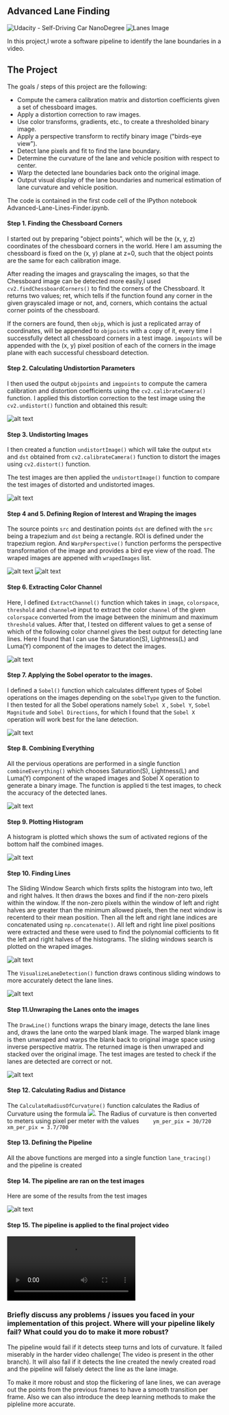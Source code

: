 ## Advanced Lane Finding
![[Udacity - Self-Driving Car NanoDegree](https://s3.amazonaws.com/udacity-sdc/github/shield-carnd.svg)](http://www.udacity.com/drive)
![Lanes Image](./output_images/0.jpg)

In this project,I wrote a software pipeline to identify the lane boundaries in a video.

The Project
---

The goals / steps of this project are the following:

* Compute the camera calibration matrix and distortion coefficients given a set of chessboard images.
* Apply a distortion correction to raw images.
* Use color transforms, gradients, etc., to create a thresholded binary image.
* Apply a perspective transform to rectify binary image ("birds-eye view").
* Detect lane pixels and fit to find the lane boundary.
* Determine the curvature of the lane and vehicle position with respect to center.
* Warp the detected lane boundaries back onto the original image.
* Output visual display of the lane boundaries and numerical estimation of lane curvature and vehicle position.

[image1]: ../output_images/undistorted.png "Undistorted"
[image2]: ./test_images/test1.jpg "Road Transformed"
[image3]: ./examples/binary_combo_example.jpg "Binary Example"
[image4]: ./examples/warped_straight_lines.jpg "Warp Example"
[image5]: ./output_images/color.png "Color Channel Extraction"
[image6]: ./output_images/sobel.png "Sobel Operation"
[image7]: ./output_images/combined.png "Everything Combined"
[image8]: ./output_images/histogram.png "Histogram"
[image9]: ./output_images/window.png "Sliding Window Search"
[image10]: ./output_images/Lane_detection.png "Lane detection"
[image11]: ./output_images/unwrap.png "Unwraping images"
[image12]: ./output_images/radius.png "Final Output"
[video1]: ./project_video.mp4 "Video"


The code is contained in the first code cell of the IPython notebook Advanced-Lane-Lines-Finder.ipynb. 

#### Step 1. Finding the Chessboard Corners

I started out by preparing "object points", which will be the (x, y, z) coordinates of the chessboard corners in the world. Here I am assuming the chessboard is fixed on the (x, y) plane at z=0, such that the object points are the same for each calibration image.

After reading the images and grayscaling the images, so that the Chessboard image can be detected more easily,I used `cv2.findChessboardCorners()` to find the corners of the Chessboard. It returns two values; ret, which tells if the function found any corner in the given grayscaled image or not, and, corners, which contains the actual corner points of the chessboard.  

If the corners are found, then `objp`, which is just a replicated array of coordinates, will be appended to `objpoints` with a copy of it, every time I successfully detect all chessboard corners in a test image.  `imgpoints` will be appended with the (x, y) pixel position of each of the corners in the image plane with each successful chessboard detection.

#### Step 2. Calculating Undistortion Parameters

I then used the output `objpoints` and `imgpoints` to compute the camera calibration and distortion coefficients using the `cv2.calibrateCamera()` function.  I applied this distortion correction to the test image using the `cv2.undistort()` function and obtained this result: 

![alt text][image1]

#### Step 3. Undistorting Images

I then created a function `undistortImage()` which will take the output `mtx` and `dst` obtained from `cv2.calibrateCamera()` function to distort the images using `cv2.distort()` function.

The test images are then applied the `undistortImage()` function to compare the test images of distorted and undistorted images.

![alt text][image2]

#### Step 4 and 5. Defining Region of Interest and Wraping the images

The source points `src` and destination points `dst` are defined with the `src` being a trapezium and `dst` being a rectangle. ROI is defined under the trapezium region. And `WarpPerspective()` function performs the perspective transformation of the image and provides a bird eye view of the road. The wraped images are appened with `wrapedImages` list.

![alt text][image3]
![alt text][image4]

#### Step 6. Extracting Color Channel

Here, I defined `ExtractChannel()` function which takes in `image`, `colorspace`, `threshold` and `channel=0` input to extract the color `channel` of the given `colorspace` converted from the image between the minimum and maximum `threshold` values. After that, I tested on different values to get a sense of which of the following color channel gives the best output for detecting lane lines. Here I found that I can use the Saturation(S), Lightness(L) and Luma(Y) component of the images to detect the images.

![alt text][image5]

#### Step 7. Applying the Sobel operator to the images.

I defined a `Sobel()` function which calculates different types of Sobel operations on the images depending on the `sobelType` given to the function. I then tested for all the Sobel operations namely `Sobel X` , `Sobel Y`, `Sobel Magnitude` and `Sobel Directions`, for which I found that the `Sobel X` operation will work best for the lane detection.

![alt text][image6]

#### Step 8. Combining Everything

All the pervious operations are performed in a single function `combineEverything()` which chooses Saturation(S), Lightness(L) and Luma(Y) component of the wraped images and Sobel X operation to generate a binary image. The function is applied ti the test images, to check the accuracy of the detected lanes.

![alt text][image7]

#### Step 9. Plotting Histogram

A histogram is plotted which shows the sum of activated regions of the bottom half the combined images.

![alt text][image8]

#### Step 10. Finding Lines

The Sliding Window Search which firsts splits the histogram into two, left and right halves. It then draws the boxes and find if the non-zero pixels within the window. If the non-zero pixels within the window of left and right halves are greater than the minimum allowed pixels, then the next window is recenterd to their mean position. Then all the left and right lane indices are concatenated using `np.concatenate()`. All left and right line pixel positions were extracted and these were used to find the polynomial cofficients to fit the left and right halves of the histograms. The sliding windows search is plotted on the wraped images. 

![alt text][image9]

The `VisualizeLaneDetection()` function draws continous sliding windows to more accurately detect the lane lines.

![alt text][image10]

#### Step 11.Unwraping the Lanes onto the images

The `DrawLine()` functions wraps the binary image, detects the lane lines and, draws the lane onto the warped blank image. The warped blank image is then unwraped and warps the blank back to original image space using inverse perspective matrix. The returned image is then unwraped and stacked over the original image. The test images are tested to check if the lanes are detected are correct or not. 

![alt text][image11]

#### Step 12. Calculating Radius and Distance

The `CalculateRadiusOfCurvature()` function calculates the Radius of Curvature using the formula <img src="https://wikimedia.org/api/rest_v1/media/math/render/svg/997befd7b50afdfd71a4d018f4c4be7376d1f6bd" />. The Radius of curvature is then converted to meters using pixel per meter with the values
`    
    ym_per_pix = 30/720 
    xm_per_pix = 3.7/700 
`
#### Step 13. Defining the Pipeline

All the above functions are merged into a single function `lane_tracing()` and the pipeline is created

#### Step 14. The pipeline are ran on the test images

Here are some of the results from the test images

![alt text][image12]

#### Step 15. The pipeline is applied to the final project video

![alt text][video1]


### Briefly discuss any problems / issues you faced in your implementation of this project. Where will your pipeline likely fail? What could you do to make it more robust?

The pipeline would fail if it detects steep turns and lots of curvature. It failed miserably in the harder video challenge( The video is present in the other branch). It will also fail if it detects the line created the newly created road and the pipeline will falsely detect the line as the lane image. 

To make it more robust and stop the flickering of lane lines, we can average out the points from the previous frames to have a smooth transition per frame. Also we can also introduce the deep learning methods to make the pipleline more accurate.

